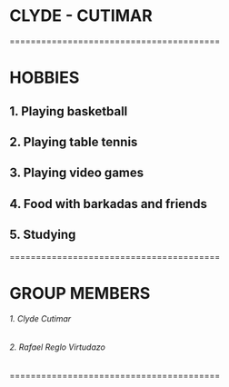 # **CLYDE - CUTIMAR**
========================================
# **HOBBIES**
## 1. Playing basketball
## 2. Playing table tennis
## 3. Playing video games
## 4. Food with barkadas and friends
## 5. Studying 
========================================
# **GROUP MEMBERS**
###### 1. Clyde Cutimar
###### 2. Rafael Reglo Virtudazo
========================================
